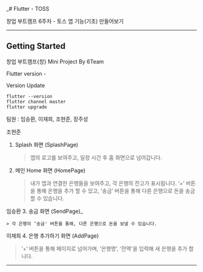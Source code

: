 _# Flutter - TOSS

창업 부트캠프 6주차 - 토스 앱 기능(기초) 만들어보기 

---

## Getting Started

창업 부트캠프{창} Mini Project By 6Team

Flutter version - 

Version Update
```
flutter --version
flutter channel master
flutter upgrade
```

팀원 : 임승환, 이재희, 조현준, 장주성

조현준
1. Splash 화면 (SplashPage)

    > 앱의 로고를 보여주고, 일정 시간 후 홈 화면으로 넘어갑니다.


2. 메인 Home 화면 (HomePage)

    > 내가 앱과 연결한 은행들을 보여주고, 각 은행의 잔고가 표시됩니다.
    > ‘+’ 버튼을 통해 은행을 추가 할 수 있고, ‘송금’ 버튼을 통해 다른 은행으로 돈을 송금할 수 있습니다.
 
임승환
3. 송금 화면 (SendPage)_

    > 각 은행의 ‘송금' 버튼을 통해, 다른 은행으로 돈을 보낼 수 있습니다.

이재희
4. 은행 추가하기 화면 (AddPage)

   > ‘+’ 버튼을 통해 페이지로 넘어가며, ‘은행명', ‘잔액'을 입력해 새 은행을 추가 합니다.


---
